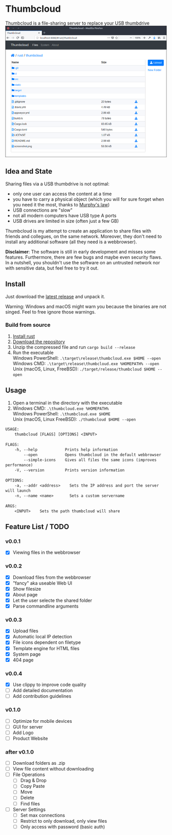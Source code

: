 # Thumbcloud
Thumbcloud is a file-sharing server to replace your USB thumbdrive
![Screenshot](./screenshot.png)

## Idea and State
Sharing files via a USB thumbdrive is not optimal:
* only one user can access the content at a time
* you have to carry a physical object (which you will for sure forget when you need it the most, thanks to [Murphy's law](https://en.wikipedia.org/wiki/Murphy%27s_law))
* USB connections are "slow"
* not all modern computers have USB type A ports
* USB drives are limited in size (often just a few GB)

Thumbcloud is my attempt to create an application to share files with friends and collegues, on the 
same network. Moreover, they don't need to install any additional software (all they need is a 
webbrowser).

__Disclaimer__: The software is still in early development and misses some features. Furthermore,
there are few bugs and maybe even security flaws. In a nutshell, you shouldn't use the software on
an untrusted network nor with sensitive data, but feel free to try it out.

## Install
Just download the [latest release](https://github.com/flofriday/thumbcloud/releases) and unpack it.

Warning: Windows and macOS might warn you because the binaries are not singed.
Feel to free ignore those warnings.

### Build from source
1. [Install rust](https://doc.rust-lang.org/book/second-edition/ch01-01-installation.html)
2. [Download the repository](https://github.com/flofriday/thumbcloud/archive/master.zip)
3. Unzip the compressed file and run `cargo build --release`
4. Run the executable<br> 
   Windows PowerShell: `.\target\release\thumbcloud.exe $HOME --open`<br>
   Windows CMD: `.\target\release\thumbcloud.exe %HOMEPATH% --open`<br>
   Unix (macOS, Linux, FreeBSD): `./target/release/thumbcloud $HOME --open`

## Usage
1. Open a terminal in the directory with the executable
2. Windows CMD: `.\thumbcloud.exe %HOMEPATH%`<br>
   Windows PowerShell: `.\thumbcloud.exe $HOME`<br>
   Unix (macOS, Linux FreeBSD): `./thumbcloud $HOME --open`

```
USAGE:
    thumbcloud [FLAGS] [OPTIONS] <INPUT>

FLAGS:
    -h, --help            Prints help information
        --open            Opens thumbcloud in the default webbrowser
        --simple-icons    Gives all files the same icons (improves performance)
    -V, --version         Prints version information

OPTIONS:
    -a, --addr <address>    Sets the IP address and port the server will launch
    -n, --name <name>       Sets a custom servername

ARGS:
    <INPUT>    Sets the path thumbcloud will share

```

## Feature List / TODO
### v0.0.1
- [X] Viewing files in the webbrowser

### v0.0.2
- [X] Download files from the webbrowser
- [X] "fancy" aka useable Web UI
- [X] Show filesize
- [X] About page
- [X] Let the user selecte the shared folder
- [X] Parse commandline arguments

### v0.0.3
- [X] Upload files
- [X] Automatic local IP detection
- [X] File icons dependent on filetype
- [X] Template engine for HTML files
- [X] System page
- [X] 404 page

### v0.0.4
- [X] Use clippy to improve code quality
- [ ] Add detailed documentation
- [ ] Add contribution guidelines

### v0.1.0
- [ ] Optimize for mobile devices
- [ ] GUI for server
- [ ] Add Logo
- [ ] Product Website

### after v0.1.0
- [ ] Download folders as .zip
- [ ] View file content without downloading
- [ ] File Operations
    - [ ] Drag & Drop
    - [ ] Copy Paste
    - [ ] Move
    - [ ] Delete
    - [ ] Find files
- [ ] Server Settings
    - [ ] Set max connections
    - [ ] Restrict to only download, only view files
    - [ ] Only access with password (basic auth)

